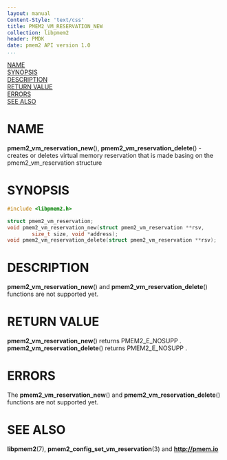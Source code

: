```yaml
---
layout: manual
Content-Style: 'text/css'
title: PMEM2_VM_RESERVATION_NEW
collection: libpmem2
header: PMDK
date: pmem2 API version 1.0
...
```


[comment]: <> (SPDX-License-Identifier: BSD-3-Clause)
[comment]: <> (Copyright 2020, Intel Corporation)

[comment]: <> (pmem2_vm_reservation_new.3 -- man page for libpmem2 virtual memory reservation API)

[NAME](#name)<br />
[SYNOPSIS](#synopsis)<br />
[DESCRIPTION](#description)<br />
[RETURN VALUE](#return-value)<br />
[ERRORS](#errors)<br />
[SEE ALSO](#see-also)<br />

# NAME #

**pmem2_vm_reservation_new**(), **pmem2_vm_reservation_delete**() - creates or deletes virtual memory
reservation that is made basing on the pmem2_vm_reservation structure

# SYNOPSIS #

```c
#include <libpmem2.h>

struct pmem2_vm_reservation;
void pmem2_vm_reservation_new(struct pmem2_vm_reservation **rsv,
		size_t size, void *address);
void pmem2_vm_reservation_delete(struct pmem2_vm_reservation **rsv);
```

# DESCRIPTION #

**pmem2_vm_reservation_new**() and **pmem2_vm_reservation_delete**() functions are not supported yet.

# RETURN VALUE #

**pmem2_vm_reservation_new**() returns PMEM2_E_NOSUPP .
**pmem2_vm_reservation_delete**() returns PMEM2_E_NOSUPP .

# ERRORS #

The **pmem2_vm_reservation_new**() and **pmem2_vm_reservation_delete**() functions are not supported yet.

# SEE ALSO #

**libpmem2**(7), **pmem2_config_set_vm_reservation**(3) and **<http://pmem.io>**
